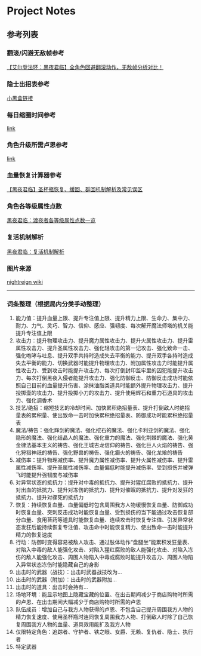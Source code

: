 # Project Notes

## 参考列表

### 翻滚/闪避无敌帧参考

[【艾尔登法环：黑夜君临】全角色回避翻滚动作，无敌帧分析对比！](https://www.bilibili.com/video/BV1LvuVzuEqo?buvid=XY5BE8950C8CC4AA8B07EBC9B4DE33F7B4011&from_spmid=main.my-history.0.0&is_story_h5=false&mid=faGN3hFyzP2Mp23Yr98MOg%3D%3D&plat_id=116&share_from=ugc&share_medium=android&share_plat=android&share_session_id=9978f5e2-1f48-4148-bcd3-b64d47773aaf&share_source=QQ&share_tag=s_i&spmid=united.player-video-detail.0.0&timestamp=1754465400&unique_k=CyJwQiY&up_id=292847)

### 隐士出招表参考

[小黑盒链接](https://api.xiaoheihe.cn/v3/bbs/app/api/web/share?link_id=758970790a0a)

### 每日缩圈时间参考

[link](https://mobalytics.gg/elden-ring-nightreign/guides/day-length)

### 角色升级所需卢恩参考

[link](https://game8.co/games/Elden-Ring-Nightreign/archives/522643)

### 血量恢复计算器参考

[【黑夜君临】圣杯瓶恢复、缓回、群回机制解析及常见误区](https://www.bilibili.com/video/BV1M18jzQE9X/?spm_id_from=333.1391.0.0&vd_source=37640654dbdd4ab80b471a16ac6da3c0)

### 角色各等级属性点数
[黑夜君临：渡夜者各等级属性点数一览]([https://www.youtube.com/watch?v=ztsyTDzF9Zg](https://www.bilibili.com/video/BV1p5ThzfEy7?vd_source=37640654dbdd4ab80b471a16ac6da3c0&spm_id_from=333.788.videopod.sections))

### 复活机制解析
[黑夜君临：复活机制解析](https://www.bilibili.com/video/BV1TnNLzXESx?vd_source=37640654dbdd4ab80b471a16ac6da3c0&spm_id_from=333.788.videopod.sections)

### 图片来源
[nightreign wiki](https://eldenringnightreign.wiki.fextralife.com/Elden+Ring+Nightreign+Wiki)

---
### 词条整理（根据局内分类手动整理）
1. 能力值：提升血量上限、提升专注值上限、提升精力上限、生命力、集中力、耐力、力气、灵巧、智力、信仰、感应、强韧度、每次解开魔法师塔的机关能提升专注值上限
2. 攻击力：提升物理攻击力、提升魔力属性攻击力、提升火属性攻击力、提升雷属性攻击力、提升圣属性攻击力、强化轻攻击的第一记攻击、强化致命一击、强化咆哮与吐息、提升双手共持时造成失去平衡的能力、提升双手各持时造成失去平衡的能力、切换武器时能提升物理攻击力、附加属性攻击力时能提升属性攻击力、受到攻击时能提升攻击力、每次打倒封印监牢里的囚犯能提升攻击力、每次打倒黑夜入侵者能提升攻击力、强化防御反击、防御反击成功时能依照自己目前的血量提升伤害、涂抹油脂类道具时能额外提升物理攻击力、提升投掷壶的攻击力、提升投掷小刀的攻击力、提升使用辉石和重力石道具的攻击力、强化调香术
3. 技艺/绝招：缩短技艺的冷却时间、加快累积绝招量表、提升打倒敌人时绝招量表的累积量、使出致命一击时加快累积绝招量表、防御成功时能累积绝招量表
4. 魔法/祷告：强化辉剑的魔法、强化挖石的魔法、强化卡利亚剑的魔法、强化隐形的魔法、强化结晶人的魔法、强化重力的魔法、强化荆棘的魔法、强化黄金律法基本主义的祷告、强化王城古龙信仰的祷告、强化巨人火焰的祷告、强化狩猎神祇的祷告、强化野兽的祷告、强化癫火的祷告、强化龙飨的祷告
5. 减伤率：提升物理减伤率、提升魔力属性减伤率、提升火属性减伤率、提升雷属性减伤率、提升圣属性减伤率、血量偏低时能提升减伤率、受到损伤并被弹飞时能提升强韧度与减伤率
6. 对异常状态的抵抗力：提升对中毒的抵抗力、提升对猩红腐败的抵抗力、提升对出血的抵抗力、提升对冻伤的抵抗力、提升对催眠的抵抗力、提升对发狂的抵抗力、提升对骤死的抵抗力
7. 恢复：持续恢复血量、血量偏低时包含周围我方人物缓慢恢复血量、防御成功时恢复血量、突刺反击成功时能恢复血量、受到损伤的当下能通过攻击恢复部分血量、食用苔药等道具时能恢复血量、连续攻击时恢复专注值、引发异常状态发狂后能持续恢复专注值、攻击命中时能恢复精力、使出致命一击时能提升精力的恢复速度
8. 行动：防御时变得容易被敌人攻击、通过肢体动作“盘腿坐”能累积发狂量表、对陷入中毒的敌人能强化攻击、对陷入猩红腐败的敌人能强化攻击、对陷入冻伤的敌人能强化攻击、周围人物陷入中毒或腐败时能提升攻击力、周围人物陷入异常状态冻伤时能隐藏自己的身影
9. 出击时的武器（战技）：出击时武器战技改为...
10. 出击时的武器（附加）：出击时的武器附加...
11. 出击时的道具：出击时会持有...
12. 场地环境：能显示地图上隐藏宝藏的位置、在出击期间减少于商店购物时所需的卢恩、在出击期间大幅减少于商店购物时所需的卢恩
13. 队伍成员：增加自己与我方人物获得的卢恩、不包含自己提升周围我方人物的精力恢复速度、使用圣杯瓶时连同恢复周围我方人物、打倒敌人时除了自己恢复周围我方人物的血量、道具效用能扩及我方人物
14. 仅限特定角色：追踪者、守护者、铁之眼、女爵、无赖、复仇者、隐士、执行者
15. 特定武器
